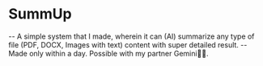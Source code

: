 # SummUp

-- A simple system that I made, wherein it can (AI) summarize any type of file (PDF, DOCX, Images with text) content with super detailed result.
-- Made only within a day. Possible with my partner Gemini🤝😂.
